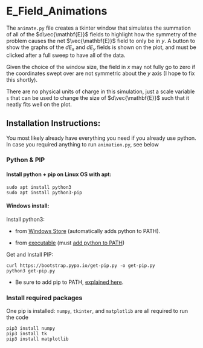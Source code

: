 # E_Field_Animations
The `animate.py` file creates a tkinter window that simulates the summation of 
all of the $d\vec{\mathbf{E}}$ fields to highlight how the symmetry of the 
problem causes the net $\vec{\mathbf{E}}$ field to only be in $y$. A button to 
show the graphs of the $dE_x$ and $dE_y$ fields is shown on the plot, and must 
be clicked after a full sweep to have all of the data.

Given the choice of the window size, the field in $x$ may not fully go to zero 
if the coordinates swept over are not symmetric about the $y$ axis (I hope to 
fix this shortly).

There are no physical units of charge in this simulation, just a scale variable
`s` that can be used to change the size of $d\vec{\mathbf{E}}$ such that it
neatly fits well on the plot.

## Installation Instructions:
You most likely already have everything you need if you already use python. In 
case you required anything to run `animation.py`, see below

### Python & PIP 
#### Install python + pip on Linux OS with apt:
```
sudo apt install python3
sudo apt install python3-pip
```

#### Windows install:
Install python3:
*  from [Windows Store](https://www.microsoft.com/store/productId/9NRWMJP3717K?ocid=pdpshare) (automatically adds python to PATH).

* from [executable](https://www.python.org/downloads/windows/) (must [add python to PATH](https://phoenixnap.com/kb/add-python-to-path))

Get and Install PIP:
```
curl https://bootstrap.pypa.io/get-pip.py -o get-pip.py
python3 get-pip.py
```
* Be sure to add pip to PATH, [explained here](https://phoenixnap.com/kb/install-pip-windows).

### Install required packages

One pip is installed: `numpy`, `tkinter`, and `matplotlib` are all required to run the code

```
pip3 install numpy
pip3 install tk
pip3 install matplotlib
```

